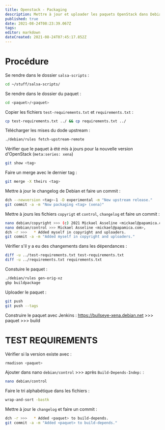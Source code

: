 ```yaml
---
title: Openstack - Packaging
description: Mettre à jour et uploader les paquets OpenStack dans Debian.
published: true
date: 2021-08-24T08:23:39.067Z
tags: 
editor: markdown
dateCreated: 2021-08-24T07:45:17.852Z
---
```


# Procédure
Se rendre dans le dossier `salsa-scripts` :
```bash
cd ~/stuff/salsa-scripts/
```

Se rendre dans le dossier du paquet :
```bash
cd <paquet>/<paquet>
```

Copier les fichiers `test-requirements.txt` et `requirements.txt` :
```bash
cp test-requirements.txt ../ && cp requirements.txt ../
```

Télécharger les mises du dode upstream :
```bash
./debian/rules fetch-upstream-remote
```

Vérifier que le paquet à été mis à jours pour la nouvelle version d'OpenStack (`meta:series: xena`)
```bash
git show <tag>
```

Faire un merge avec le dernier tag :
```bash
git merge -X theirs <tag>
```

Mettre à jour le changelog de Debian et faire un commit :
```bash
dch --newversion <tag>-1 -D experimental -m "New upstream release."
git commit -a -m "Now packaging <tag> (xena)"
```

Mettre à jours les fichiers `copyrigt` et `control`, `changelog` et faire un commit :
```bash
nano debian/copyright >>> (c) 2021 Mickael Asseline <mickael@papamica.com>
nano debian/control >>> Mickael Asseline <mickael@papamica.com>,
dch -r >>>   * Added myself in copyright and uploaders.
git commit -a -m "Added myself in copyright and uploaders."
```

Vérifier s'il y a eu des changements dans les dépendances :
```bash
diff -u ../test-requirements.txt test-requirements.txt
diff -u ../requirements.txt requirements.txt
```

Constuire le paquet :
```bash
./debian/rules gen-orig-xz
gbp buildpackage
```

Uploader le paquet :
```bash
git push
git push --tags
```

Construire le paquet avec Jenkins :
https://bullseye-xena.debian.net >>> paquet >>> build
  

# TEST REQUIREMENTS

Vérifier si la version existe avec :
```bash
rmadison <paquet>
```

Ajouter dans nano `debian/control` >>> après `Build-Depends-Indep:` :
```bash
nano debian/control
```
Faire le tri alphabétique dans les fichiers :
```bash
wrap-and-sort -bastk
```

Mettre à jour le `changelog` et faire un commit : 
```bash
dch -r >>>   * Added <paquet> to build-depends.
git commit -a -m "Added <paquet> to build-depends."
```
